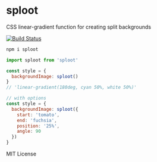 
# sploot

CSS linear-gradient function for creating split backgrounds

[![Build Status](https://travis-ci.org/jxnblk/sploot.svg?branch=master)](https://travis-ci.org/jxnblk/sploot)

```sh
npm i sploot
```

```js
import sploot from 'sploot'

const style = {
  backgroundImage: sploot()
}
// 'linear-gradient(180deg, cyan 50%, white 50%)'
```

```js
// with options
const style = {
  backgroundImage: sploot({
    start: 'tomato',
    end: 'fuchsia',
    position: '25%',
    angle: 90
  })
}
```

MIT License

